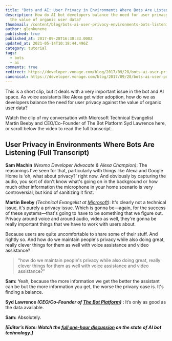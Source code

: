 ```yaml
---
title: "Bots and AI: User Privacy in Environments Where Bots Are Listening"
description: How do AI bot developers balance the need for user privacy against
  the value of organic user data?
thumbnail: /content/blog/bots-ai-user-privacy-environments-bots-listening/Bots-Clip6_800x300.jpg
author: glenkunene
published: true
published_at: 2017-09-28T16:30:33.000Z
updated_at: 2021-05-14T10:18:44.496Z
category: tutorial
tags:
  - bots
  - ai
comments: true
redirect: https://developer.vonage.com/blog/2017/09/28/bots-ai-user-privacy-environments-bots-listening
canonical: https://developer.vonage.com/blog/2017/09/28/bots-ai-user-privacy-environments-bots-listening
---
```

This is a short clip, but it deals with a very important issue in the bot and AI space. As voice assistants like Alexa get wider adoption, how do we as developers balance the need for user privacy against the value of organic user data?

Watch the clip of my conversation with Microsoft Technical Evangelist Martin Beeby and CEO/Co-Founder of The Bot Platform Syd Lawrence here, or scroll below the video to read the full transcript.

<youtube id="XTipbLbZiug"></youtube>

## User Privacy in Environments Where Bots Are Listening (Full Transcript)

**Sam Machin**  *(Nexmo Developer Advocate & Alexa Champion)*: The reasonings I've seen for that, particularly with things like Alexa and Google Home is ‘oh, what about privacy?’ right now. And obviously by capturing the audio, you sort of don't know what's going on in the background or how much other information the microphone in your home scenario is very controversial, but kind of sanitizing it first.

**Martin Beeby**  *(Technical Evangelist at [Microsoft](https://blogs.msdn.microsoft.com/thebeebs/))*: It's clearly not a technical issue, it's purely a privacy issue. Which is gonna be—again, for the success of these systems—that's going to have to be something that we figure out. Privacy around voice and around audio, video as well, they're gonna be really important things that we have to work with users about.

Because users are quite uncomfortable to share some of their stuff. And rightly so. And how do we maintain people's privacy while also doing great, really clever things for them as well with voice assistance and video assistance?

> "how do we maintain people's privacy while also doing great, really clever things for them as well with voice assistance and video assistance?"

**Sam:** Yeah, because the more information we get the better the assistant can be but the more information you get, the worse the privacy case is. It's finding a balance.

**Syd Lawrence *(CEO/Co-Founder of [The Bot Platform](https://thebotplatform.com/))* :** It’s only as good as the data available.

**Sam:** Absolutely.

***[Editor’s Note: Watch the [full one-hour discussion](https://youtu.be/InJe29Yz5UM) on the state of AI bot technology.]***